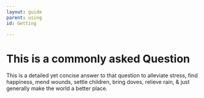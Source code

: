 ```yaml
---
layout: guide
parent: using
id: Getting

---
```


<h1>This is a commonly asked Question </h1>

<p>This is a detailed yet concise answer to that question to alleviate stress, find happiness, mend wounds, settle children, bring doves, relieve rain, & just generally make the world a better place. </p>